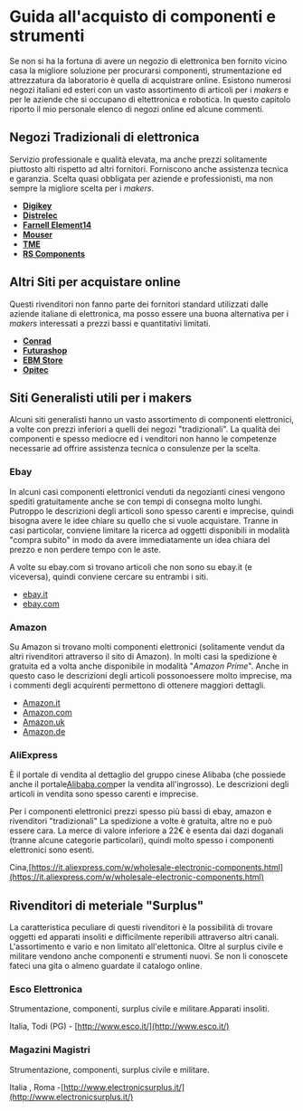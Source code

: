 # Guida all'acquisto di componenti e strumenti
Se non si ha la fortuna di avere un negozio di elettronica ben fornito vicino casa la migliore soluzione per procurarsi componenti, strumentazione ed attrezzatura da laboratorio è quella di acquistrare online. 
Esistono numerosi negozi italiani ed esteri con un vasto assortimento di articoli per i _makers_ e per le aziende che si occupano di eltettronica e robotica. In questo capitolo riporto il mio personale elenco di negozi online ed alcune commenti.


## Negozi Tradizionali di elettronica

Servizio professionale e qualità elevata, ma anche prezzi solitamente piuttosto alti rispetto ad altri fornitori. Forniscono anche assistenza tecnica e garanzia. Scelta quasi obbligata per aziende e professionisti, ma non sempre la migliore scelta per i _makers_.

* [**Digikey**](http://www.digikey.it/)
* [**Distrelec**](https://www.distrelec.it/)
* [**Farnell Element14**](http://it.farnell.com/)
* [**Mouser**](http://www.mouser.it/)
* [**TME**](http://www.tme.eu/it/)
* [**RS Components**](http://it.rs-online.com/)

## Altri Siti per acquistare online

Questi rivenditori non fanno parte dei fornitori standard utilizzati dalle aziende italiane di elettronica, ma posso essere una buona alternativa per i _makers_ interessati a prezzi bassi e quantitativi limitati.

* [**Conrad**](http://www.conrad.it/)
* [**Futurashop**](https://www.futurashop.it/)
* [**EBM Store**](http://ebmstore.it/)
* [**Opitec**](https://it.opitec.com/)

## Siti Generalisti utili per i makers

Alcuni siti generalisti hanno un vasto assortimento di componenti elettronici, a volte con prezzi inferiori a quelli dei negozi "tradizionali". La qualità dei componenti e spesso mediocre ed i venditori non hanno le competenze necessarie ad offrire assistenza tecnica o consulenze per la scelta. 

### Ebay

In alcuni casi componenti elettronici venduti da negozianti cinesi vengono spediti gratuitamente anche se con tempi di consegna molto lunghi. Putroppo le descrizioni degli articoli sono spesso carenti e imprecise, quindi  bisogna avere le idee chiare su quello che si vuole acquistare.
Tranne in casi particolar,  conviene limitare la ricerca ad oggetti disponibili in modalità "compra subito" in modo da avere immediatamente un idea chiara del prezzo e non perdere tempo con le aste.

A volte su ebay.com si trovano articoli che non sono su ebay.it \(e viceversa\), quindi conviene cercare su entrambi i siti.

* [ebay.it](www.ebay.it)
* [ebay.com](www.ebay.com)

### Amazon

Su Amazon si trovano molti componenti elettronici (solitamente vendut da altri rivenditori attraverso il sito di Amazon). In molti casi la spedizione è gratuita ed a volta anche disponibile in modalità "_Amazon Prime_". Anche in questo caso le descrizioni degli articoli possonoessere molto imprecise, ma i commenti degli acquirenti permettono di ottenere maggiori dettagli.
* [Amazon.it](www.amazon.it)
* [Amazon.com](www.amazon.com)
* [Amazon.uk](www.amazon.uk)
* [Amazon.de](www.amazon.de)

### AliExpress

È il portale di vendita al dettaglio del gruppo cinese Alibaba \(che possiede anche il portale[Alibaba.com](http://www.alibaba.com/)per la vendita all'ingrosso\). Le descrizioni degli articoli in vendita sono spesso carenti e imprecise.

Per i componenti elettronici prezzi spesso più bassi di ebay, amazon e rivenditori "tradizionali" La spedizione a volte è gratuita, altre no e può essere cara.  La merce di valore inferiore a 22€ è esenta dai dazi doganali \(tranne alcune categorie particolari\), quindi molto spesso i componenti elettronici sono esenti.

Cina,[https://it.aliexpress.com/w/wholesale-electronic-components.html](https://it.aliexpress.com/w/wholesale-electronic-components.html)

## Rivenditori di meteriale "Surplus"

La caratteristica peculiare di questi rivenditori è la possibilità di trovare oggetti ed apparati insoliti e difficilmente reperibili attraverso altri canali. L'assortimento e vario e non limitato all'elettonica. Oltre al surplus civile e militare vendono anche componenti e strumenti nuovi. Se non li conoscete fateci una gita o almeno guardate il catalogo online.

### Esco Elettronica

Strumentazione, componenti, surplus civile e militare.Apparati insoliti.

Italia, Todi \(PG\) -  [http://www.esco.it/](http://www.esco.it/)

### Magazini Magistri

Strumentazione, componenti, surplus civile e militare.

Italia , Roma -[http://www.electronicsurplus.it/](http://www.electronicsurplus.it/)


